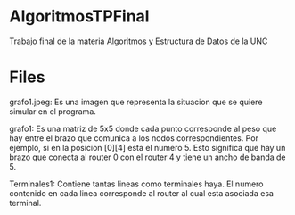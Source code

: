 # AlgoritmosTPFinal
Trabajo final de la materia Algoritmos y Estructura de Datos de la UNC


# Files
 grafo1.jpeg: Es una imagen que representa la situacion que se quiere simular en el programa. 

 grafo1: Es una matriz de 5x5 donde cada punto corresponde al peso que hay entre el brazo que comunica a los nodos correspondientes. Por ejemplo, si en la posicion [0][4] esta el numero 5. Esto significa que hay un brazo que conecta al router 0 con el router 4 y tiene un ancho de banda de 5.

 Terminales1: Contiene tantas lineas como terminales haya. El numero contenido en cada linea corresponde al router al cual esta asociada esa terminal.